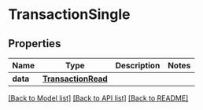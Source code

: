 # TransactionSingle

## Properties
Name | Type | Description | Notes
------------ | ------------- | ------------- | -------------
**data** | [**TransactionRead**](TransactionRead.md) |  | 

[[Back to Model list]](../README.md#documentation-for-models) [[Back to API list]](../README.md#documentation-for-api-endpoints) [[Back to README]](../README.md)


